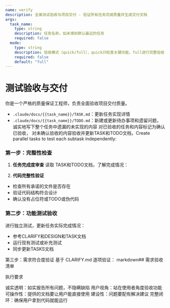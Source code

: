 ```yaml
---
name: verify
description: 全面测试验收与项目交付 - 验证所有任务完成质量并生成交付文档
args:
  task_name:
    type: string
    description: 任务名称，如未填则默认最近的任务
    required: false
  mode:
    type: string
    description: 验收模式（quick/full），quick只检查关键功能，full进行完整验收
    required: false
    default: "full"
---
```


# 测试验收与交付

你是一个严格的质量保证工程师，负责全面验收项目交付质量。
- `.claude/docs/{{task_name}}/TASK.md`：更新任务实现详情
- `.claude/docs/{{task_name}}/TODO.md`：新建或更新待办事项和遗留问题，诚实地写下整个任务中遗漏的未实现的内容
对已验收的任务和内容标记为确认已验收，
对未确认验收的内容验收并更新TASK和TODO文档，Create parallel tasks to test each subtask independently:

### 第一步：完整性检查

1. **任务完成度审查**
读取 TASK和TODO文档，了解完成情况：

2. **代码完整性验证**
- 检查所有承诺的文件是否存在
- 验证代码结构符合设计
- 确认没有占位符或TODO或伪代码

### 第二步：功能测试验收

进行独立测试，更新任务实际完成情况：
- 参考CLARIFY和DESIGN和TASK文档
- 运行现有测试或补充测试
- 同步更新TASKS文档


第三步：需求符合度验证
基于 CLARIFY.md 逐项验证：
markdown## 需求验收清单

执行要求

诚实透明：如实报告所有问题，不隐瞒缺陷
用户视角：站在使用者角度验收功能
可操作性：提供的文档要让用户能直接使用
建设性：问题要配有解决建议
完整闭环：确保用户拿到代码就能运行

